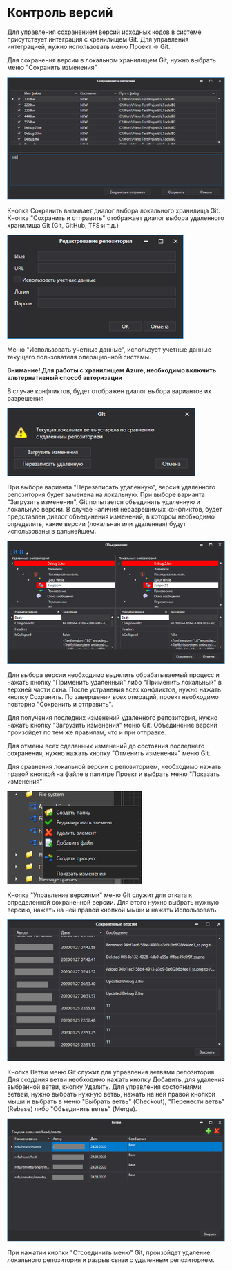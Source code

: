 # Контроль версий

Для управления сохранением версий исходных кодов в системе присутствует интеграция с хранилищем Git. Для управления интеграцией, нужно использовать меню Проект -> Git.

Для сохранения версии в локальном хранилищем Git, нужно выбрать меню "Сохранить изменения"

![](<../../.gitbook/assets/0 (187).png>)

Кнопка Сохранить вызывает диалог выбора локального хранилища Git. Кнопка "Сохранить и отправить" отображает диалог выбора удаленного хранилища Git (Git, GitHub, TFS и т.д.)

![](<../../.gitbook/assets/1 (142).png>)

Меню "Использовать учетные данные", использует учетные данные текущего пользователя операционной системы.

**Внимание! Для работы с хранилищем Azure, необходимо включить альтернативный способ авторизации**

В случае конфликтов, будет отображен диалог выбора вариантов их разрешения

![](<../../.gitbook/assets/001 (13).png>)

При выборе варианта "Перезаписать удаленную", версия удаленного репозитория будет заменена на локальную. При выборе варианта "Загрузить изменения", Git попытается объединить удаленную и локальную версии. В случае наличия неразрешимых конфликтов, будет представлен диалог объединения изменений, в котором необходимо определить, какие версии (локальная или удаленная) будут использованы в дальнейшем.

![](<../../.gitbook/assets/001 (3).png>)

Для выбора версии необходимо выделить обрабатываемый процесс и нажать кнопку "Применить удаленный" либо "Применить локальный" в верхней части окна. После устранения всех конфликтов, нужно нажать кнопку Сохранить. По завершении всех операций, проект необходимо повторно "Сохранить и отправить".

Для получения последних изменений удаленного репозитория, нужно нажать кнопку "Загрузить изменения" меню Git. Объединение версий произойдет по тем же правилам, что и при отправке.

Для отмены всех сделанных изменений до состояния последнего сохранения, нужно нажать кнопку "Отменить изменения" меню Git.

Для сравнения локальной версии с репозиторием, необходимо нажать правой кнопкой на файле  в палитре Проект и выбрать меню "Показать изменения"

![](<../../.gitbook/assets/image (12).png>)

Кнопка "Управление версиями" меню Git служит для отката к определенной сохраненной версии. Для этого нужно выбрать нужную версию, нажать на ней правой кнопкой мыши и нажать Использовать.

![](<../../.gitbook/assets/001 (20).png>)

Кнопка Ветви меню Git служит для управления ветвями репозитория. Для создания ветви необходимо нажать кнопку Добавить, для удаления выбранной ветви, кнопку Удалить. Для управления состояниями ветвей, нужно выбрать нужную ветвь, нажать на ней правой кнопкой мыши и выбрать в меню "Выбрать ветвь" (Checkout), "Перенести ветвь" (Rebase) либо "Объединить ветвь" (Merge).

![](<../../.gitbook/assets/001 (7).png>)

При нажатии кнопки "Отсоединить меню" Git, произойдет удаление локального репозитория и разрыв связи с удаленным репозиторием.
